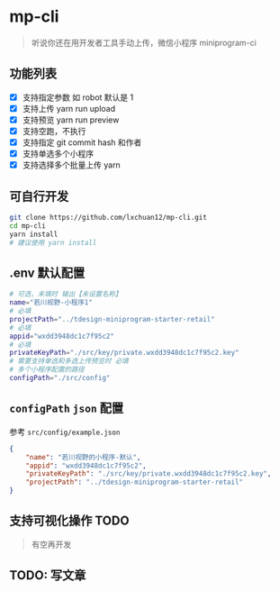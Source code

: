 # mp-cli

> 听说你还在用开发者工具手动上传，微信小程序 miniprogram-ci

## 功能列表

-   [x] 支持指定参数 如 robot 默认是 1
-   [x] 支持上传 yarn run upload
-   [x] 支持预览 yarn run preview
-   [x] 支持空跑，不执行
-   [x] 支持指定 git commit hash 和作者
-   [x] 支持单选多个小程序
-   [x] 支持选择多个批量上传 yarn

## 可自行开发

```sh
git clone https://github.com/lxchuan12/mp-cli.git
cd mp-cli
yarn install
# 建议使用 yarn install
```

## .env 默认配置

```sh
# 可选，未填时 输出【未设置名称】
name="若川视野-小程序1"
# 必填
projectPath="../tdesign-miniprogram-starter-retail"
# 必填
appid="wxdd3948dc1c7f95c2"
# 必填
privateKeyPath="./src/key/private.wxdd3948dc1c7f95c2.key"
# 需要支持单选和多选上传预览时 必填
# 多个小程序配置的路径
configPath="./src/config"
```

## `configPath` `json` 配置

参考 `src/config/example.json`

```json
{
	"name": "若川视野的小程序-默认",
	"appid": "wxdd3948dc1c7f95c2",
	"privateKeyPath": "./src/key/private.wxdd3948dc1c7f95c2.key",
	"projectPath": "../tdesign-miniprogram-starter-retail"
}
```

## 支持可视化操作 TODO

> 有空再开发

## TODO: 写文章
